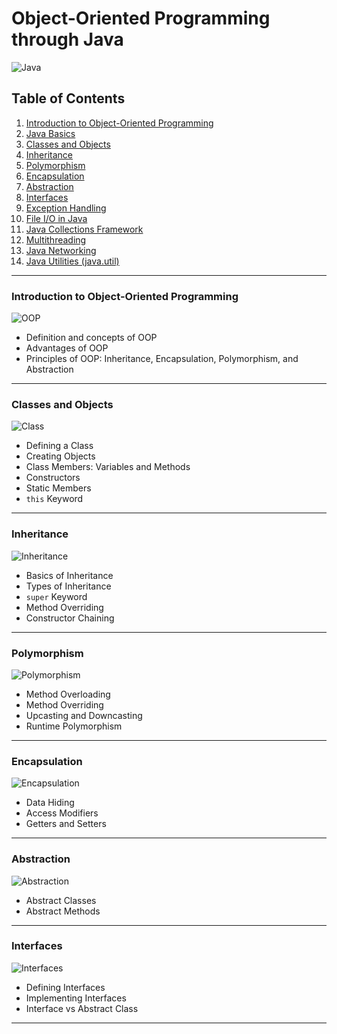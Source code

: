 # Object-Oriented Programming through Java

![Java](https://img.icons8.com/color/48/000000/java-coffee-cup-logo--v1.png)

## Table of Contents

1. [Introduction to Object-Oriented Programming](#introduction-to-object-oriented-programming)
2. [Java Basics](#java-basics)
3. [Classes and Objects](#classes-and-objects)
4. [Inheritance](#inheritance)
5. [Polymorphism](#polymorphism)
6. [Encapsulation](#encapsulation)
7. [Abstraction](#abstraction)
8. [Interfaces](#interfaces)
9. [Exception Handling](#exception-handling)
10. [File I/O in Java](#file-io-in-java)
11. [Java Collections Framework](#java-collections-framework)
12. [Multithreading](#multithreading)
13. [Java Networking](#java-networking)
14. [Java Utilities (java.util)](#java-utilities-javautil)

---

### Introduction to Object-Oriented Programming
![OOP](https://img.icons8.com/color/48/000000/object.png)

- Definition and concepts of OOP
- Advantages of OOP
- Principles of OOP: Inheritance, Encapsulation, Polymorphism, and Abstraction

---

### Classes and Objects
![Class](https://img.icons8.com/color/48/000000/class.png)

- Defining a Class
- Creating Objects
- Class Members: Variables and Methods
- Constructors
- Static Members
- `this` Keyword

---

### Inheritance
![Inheritance](https://img.icons8.com/color/48/000000/inheritance.png)

- Basics of Inheritance
- Types of Inheritance
- `super` Keyword
- Method Overriding
- Constructor Chaining

---

### Polymorphism
![Polymorphism](https://img.icons8.com/color/48/000000/polymorphism.png)

- Method Overloading
- Method Overriding
- Upcasting and Downcasting
- Runtime Polymorphism

---

### Encapsulation
![Encapsulation](https://img.icons8.com/color/48/000000/encapsulation.png)

- Data Hiding
- Access Modifiers
- Getters and Setters

---

### Abstraction
![Abstraction](https://img.icons8.com/color/48/000000/abstraction.png)

- Abstract Classes
- Abstract Methods

---

### Interfaces
![Interfaces](https://img.icons8.com/color/48/000000/interface.png)

- Defining Interfaces
- Implementing Interfaces
- Interface vs Abstract Class

---
